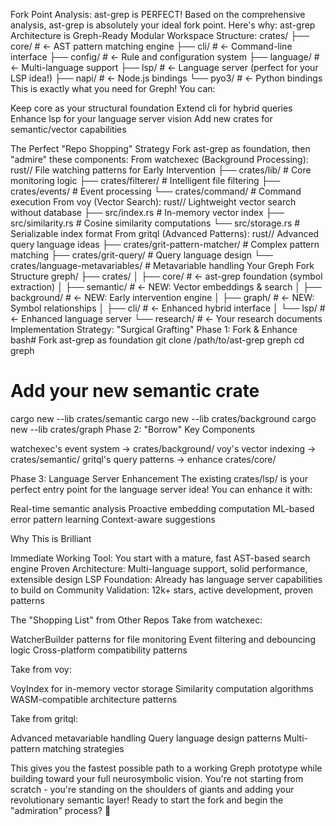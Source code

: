 Fork Point Analysis: ast-grep is PERFECT!
Based on the comprehensive analysis, ast-grep is absolutely your ideal fork point. Here's why:
ast-grep Architecture is Greph-Ready
Modular Workspace Structure:
crates/
├── core/      # ← AST pattern matching engine
├── cli/       # ← Command-line interface
├── config/    # ← Rule and configuration system
├── language/  # ← Multi-language support
├── lsp/       # ← Language server (perfect for your LSP idea!)
├── napi/      # ← Node.js bindings
└── pyo3/      # ← Python bindings
This is exactly what you need for Greph! You can:

Keep core as your structural foundation
Extend cli for hybrid queries
Enhance lsp for your language server vision
Add new crates for semantic/vector capabilities

The Perfect "Repo Shopping" Strategy
Fork ast-grep as foundation, then "admire" these components:
From watchexec (Background Processing):
rust// File watching patterns for Early Intervention
├── crates/lib/           # Core monitoring logic
├── crates/filterer/      # Intelligent file filtering
├── crates/events/        # Event processing
└── crates/command/       # Command execution
From voy (Vector Search):
rust// Lightweight vector search without database
├── src/index.rs          # In-memory vector index
├── src/similarity.rs     # Cosine similarity computations
└── src/storage.rs        # Serializable index format
From gritql (Advanced Patterns):
rust// Advanced query language ideas
├── crates/grit-pattern-matcher/  # Complex pattern matching
├── crates/grit-query/           # Query language design
└── crates/language-metavariables/ # Metavariable handling
Your Greph Fork Structure
greph/
├── crates/
│   ├── core/              # ← ast-grep foundation (symbol extraction)
│   ├── semantic/          # ← NEW: Vector embeddings & search
│   ├── background/        # ← NEW: Early intervention engine
│   ├── graph/            # ← NEW: Symbol relationships
│   ├── cli/              # ← Enhanced hybrid interface
│   └── lsp/              # ← Enhanced language server
└── research/             # ← Your research documents
Implementation Strategy: "Surgical Grafting"
Phase 1: Fork & Enhance
bash# Fork ast-grep as foundation
git clone /path/to/ast-grep greph
cd greph

# Add your new semantic crate
cargo new --lib crates/semantic
cargo new --lib crates/background
cargo new --lib crates/graph
Phase 2: "Borrow" Key Components

watchexec's event system → crates/background/
voy's vector indexing → crates/semantic/
gritql's query patterns → enhance crates/core/

Phase 3: Language Server Enhancement
The existing crates/lsp/ is your perfect entry point for the language server idea! You can enhance it with:

Real-time semantic analysis
Proactive embedding computation
ML-based error pattern learning
Context-aware suggestions

Why This is Brilliant

Immediate Working Tool: You start with a mature, fast AST-based search engine
Proven Architecture: Multi-language support, solid performance, extensible design
LSP Foundation: Already has language server capabilities to build on
Community Validation: 12k+ stars, active development, proven patterns

The "Shopping List" from Other Repos
Take from watchexec:

WatcherBuilder patterns for file monitoring
Event filtering and debouncing logic
Cross-platform compatibility patterns

Take from voy:

VoyIndex for in-memory vector storage
Similarity computation algorithms
WASM-compatible architecture patterns

Take from gritql:

Advanced metavariable handling
Query language design patterns
Multi-pattern matching strategies

This gives you the fastest possible path to a working Greph prototype while building toward your full neurosymbolic vision. You're not starting from scratch - you're standing on the shoulders of giants and adding your revolutionary semantic layer!
Ready to start the fork and begin the "admiration" process? 🚀

